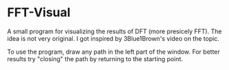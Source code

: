 # FFT-Visual

A small program for visualizing the results of DFT (more presicely FFT). The idea is not very original. I got inspired by 3Blue1Brown's video on the topic. 

To use the program, draw any path in the left part of the window. For better results try "closing" the path by returning to the starting point.